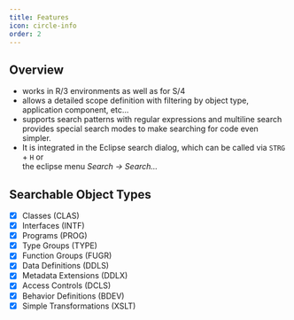 ```yaml
---
title: Features
icon: circle-info
order: 2
---
```


## Overview

- works in R/3 environments as well as for S/4
- allows a detailed scope definition with filtering by object type, application
  component, etc...
- supports search patterns with regular expressions and multiline search
  provides special search modes to make searching for code even simpler.
- It is integrated in the Eclipse search dialog, which can be called via `STRG` + `H` or  
  the eclipse menu *Search → Search...*

## Searchable Object Types

- [X] Classes (CLAS)
- [X] Interfaces (INTF)
- [X] Programs (PROG)
- [X] Type Groups (TYPE)
- [X] Function Groups (FUGR)
- [X] Data Definitions (DDLS)
- [X] Metadata Extensions (DDLX)
- [X] Access Controls (DCLS)
- [X] Behavior Definitions (BDEV)
- [X] Simple Transformations (XSLT)
